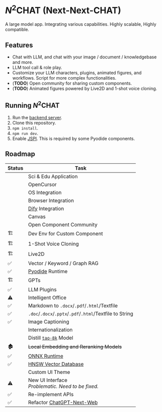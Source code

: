 # <i>N</i><sup>2</sup>CHAT (Next-Next-CHAT)

A large model app. Integrating various capabilities. Highly scalable, Highly compatible.

## Features
+ Chat with LLM, and chat with your image / document / knowledgebase and more.
+ LLM tool call & role play.
+ Customize your LLM characters, plugins, animated figures, and workflows. Script for more complex functionalities.
+ (**TODO**) Open community for sharing custom components.
+ (**TODO**) Animated figures powered by Live2D and 1-shot voice cloning.

## Running *N*<sup>2</sup>CHAT
1. Run the [backend server](https://github.com/z-zeechung/next-next-chat-server).
2. Clone this repository.
3. `npm install`.
4. `npm run dev`.
5. Enable [JSPI](https://v8.dev/blog/jspi). This is required by some Pyodide components.

## Roadmap

| Status | Task |
| --- | --- |
|     | Sci & Edu Application |
|     | OpenCursor |
|     | OS Integration |
|     | Browser Integration |
|     | [Dify](https://github.com/langgenius/dify) Integration |
|     | Canvas |
|     | Open Component Community |
| 🏗️ | Dev Env for Custom Component |
| 🏗️ | 1-Shot Voice Cloning |
| 🏗️ | Live2D |
| ✅ | Vector / Keyword / Graph RAG |
| ✅   | [Pyodide](https://github.com/pyodide/pyodide) Runtime |
| 🏗️ | GPTs |
| ✅   | LLM Plugins |
| ⚠️  | Intelligent Office |
| ✅   | Markdown to `.docx`/`.pdf`/`.html`/Textfile |
| ✅   | `.doc`/`.docx`/`.pptx`/`.pdf`/`.html`/Textfile to String |
| ✅   | Image Captioning |
|     | Internationalization |
|     | Distill [`tao-8k`](https://huggingface.co/Amu/tao-8k) Model |
| 🏚️ | ~~Local Embedding and Reranking Models~~ |
| ✅   | [ONNX Runtime](https://github.com/microsoft/onnxruntime) |
| ✅   | [HNSW Vector Database](https://github.com/poloclub/mememo) |
|     | Custom UI Theme |
| ⚠️   | New UI Interface<br/>_Problematic. Need to be fixed._ |
| ✅   | Re-implement APIs |
| ✅   | Refactor [ChatGPT-Next-Web](https://github.com/ChatGPTNextWeb/ChatGPT-Next-Web) |
